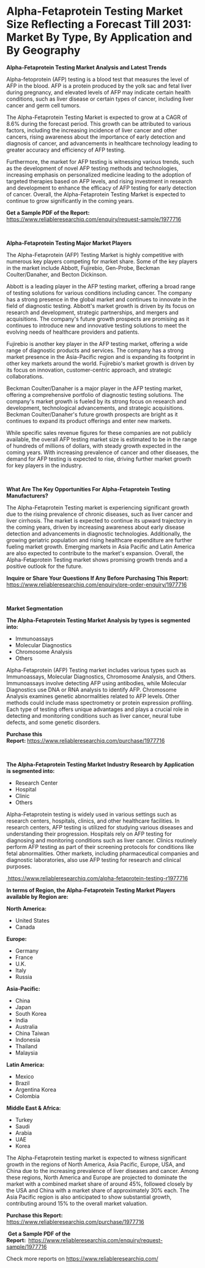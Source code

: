 <p><h1>Alpha-Fetaprotein Testing Market Size Reflecting a Forecast Till 2031: Market By Type, By Application and By Geography</h1></p><p><strong>Alpha-Fetaprotein Testing Market Analysis and Latest Trends</strong></p>
<p><p>Alpha-fetoprotein (AFP) testing is a blood test that measures the level of AFP in the blood. AFP is a protein produced by the yolk sac and fetal liver during pregnancy, and elevated levels of AFP may indicate certain health conditions, such as liver disease or certain types of cancer, including liver cancer and germ cell tumors.</p><p>The Alpha-Fetaprotein Testing Market is expected to grow at a CAGR of 8.6% during the forecast period. This growth can be attributed to various factors, including the increasing incidence of liver cancer and other cancers, rising awareness about the importance of early detection and diagnosis of cancer, and advancements in healthcare technology leading to greater accuracy and efficiency of AFP testing.</p><p>Furthermore, the market for AFP testing is witnessing various trends, such as the development of novel AFP testing methods and technologies, increasing emphasis on personalized medicine leading to the adoption of targeted therapies based on AFP levels, and rising investment in research and development to enhance the efficacy of AFP testing for early detection of cancer. Overall, the Alpha-Fetaprotein Testing Market is expected to continue to grow significantly in the coming years.</p></p>
<p><strong>Get a Sample PDF of the Report:&nbsp;</strong> <a href="https://www.reliableresearchiq.com/enquiry/request-sample/1977716">https://www.reliableresearchiq.com/enquiry/request-sample/1977716</a></p>
<p>&nbsp;</p>
<p><strong>Alpha-Fetaprotein Testing Major Market Players</strong></p>
<p><p>The Alpha-Fetaprotein (AFP) Testing Market is highly competitive with numerous key players competing for market share. Some of the key players in the market include Abbott, Fujirebio, Gen-Probe, Beckman Coulter/Danaher, and Becton Dickinson.</p><p>Abbott is a leading player in the AFP testing market, offering a broad range of testing solutions for various conditions including cancer. The company has a strong presence in the global market and continues to innovate in the field of diagnostic testing. Abbott's market growth is driven by its focus on research and development, strategic partnerships, and mergers and acquisitions. The company's future growth prospects are promising as it continues to introduce new and innovative testing solutions to meet the evolving needs of healthcare providers and patients.</p><p>Fujirebio is another key player in the AFP testing market, offering a wide range of diagnostic products and services. The company has a strong market presence in the Asia-Pacific region and is expanding its footprint in other key markets around the world. Fujirebio's market growth is driven by its focus on innovation, customer-centric approach, and strategic collaborations.</p><p>Beckman Coulter/Danaher is a major player in the AFP testing market, offering a comprehensive portfolio of diagnostic testing solutions. The company's market growth is fueled by its strong focus on research and development, technological advancements, and strategic acquisitions. Beckman Coulter/Danaher's future growth prospects are bright as it continues to expand its product offerings and enter new markets.</p><p>While specific sales revenue figures for these companies are not publicly available, the overall AFP testing market size is estimated to be in the range of hundreds of millions of dollars, with steady growth expected in the coming years. With increasing prevalence of cancer and other diseases, the demand for AFP testing is expected to rise, driving further market growth for key players in the industry.</p></p>
<p>&nbsp;</p>
<p><strong>What Are The Key Opportunities For Alpha-Fetaprotein Testing Manufacturers?</strong></p>
<p><p>The Alpha-Fetaprotein Testing market is experiencing significant growth due to the rising prevalence of chronic diseases, such as liver cancer and liver cirrhosis. The market is expected to continue its upward trajectory in the coming years, driven by increasing awareness about early disease detection and advancements in diagnostic technologies. Additionally, the growing geriatric population and rising healthcare expenditure are further fueling market growth. Emerging markets in Asia Pacific and Latin America are also expected to contribute to the market's expansion. Overall, the Alpha-Fetaprotein Testing market shows promising growth trends and a positive outlook for the future.</p></p>
<p><strong>Inquire or Share Your Questions If Any Before Purchasing This Report:</strong> <a href="https://www.reliableresearchiq.com/enquiry/pre-order-enquiry/1977716">https://www.reliableresearchiq.com/enquiry/pre-order-enquiry/1977716</a></p>
<p>&nbsp;</p>
<p><strong>Market Segmentation</strong></p>
<p><strong>The Alpha-Fetaprotein Testing Market Analysis by types is segmented into:</strong></p>
<p><ul><li>Immunoassays</li><li>Molecular Diagnostics</li><li>Chromosome Analysis</li><li>Others</li></ul></p>
<p><p>Alpha-Fetaprotein (AFP) Testing market includes various types such as Immunoassays, Molecular Diagnostics, Chromosome Analysis, and Others. Immunoassays involve detecting AFP using antibodies, while Molecular Diagnostics use DNA or RNA analysis to identify AFP. Chromosome Analysis examines genetic abnormalities related to AFP levels. Other methods could include mass spectrometry or protein expression profiling. Each type of testing offers unique advantages and plays a crucial role in detecting and monitoring conditions such as liver cancer, neural tube defects, and some genetic disorders.</p></p>
<p><strong>Purchase this Report:&nbsp;</strong><a href="https://www.reliableresearchiq.com/purchase/1977716">https://www.reliableresearchiq.com/purchase/1977716</a></p>
<p>&nbsp;</p>
<p><strong>The Alpha-Fetaprotein Testing Market Industry Research by Application is segmented into:</strong></p>
<p><ul><li>Research Center</li><li>Hospital</li><li>Clinic</li><li>Others</li></ul></p>
<p><p>Alpha-Fetaprotein testing is widely used in various settings such as research centers, hospitals, clinics, and other healthcare facilities. In research centers, AFP testing is utilized for studying various diseases and understanding their progression. Hospitals rely on AFP testing for diagnosing and monitoring conditions such as liver cancer. Clinics routinely perform AFP testing as part of their screening protocols for conditions like fetal abnormalities. Other markets, including pharmaceutical companies and diagnostic laboratories, also use AFP testing for research and clinical purposes.</p></p>
<p><a href="https://www.reliableresearchiq.com/alpha-fetaprotein-testing-r1977716">&nbsp;https://www.reliableresearchiq.com/alpha-fetaprotein-testing-r1977716</a></p>
<p><strong>In terms of Region, the Alpha-Fetaprotein Testing Market Players available by Region are:</strong></p>
<p>
    <p> <strong> North America: </strong>
        <ul>
            <li>United States</li>
            <li>Canada</li>
        </ul>
        </p> 
    <p> <strong> Europe: </strong>
        <ul>
            <li>Germany</li>
            <li>France</li>
            <li>U.K.</li>
            <li>Italy</li>
            <li>Russia</li>
        </ul>
        </p> 
    <p> <strong> Asia-Pacific: </strong>
        <ul>
            <li>China</li>
            <li>Japan</li>
            <li>South Korea</li>
            <li>India</li>
            <li>Australia</li>
            <li>China Taiwan</li>
            <li>Indonesia</li>
            <li>Thailand</li>
            <li>Malaysia</li>
        </ul>
        </p> 
    <p> <strong> Latin America: </strong>
        <ul>
            <li>Mexico</li>
            <li>Brazil</li>
            <li>Argentina Korea</li>
            <li>Colombia</li>
        </ul>
        </p> 
    <p> <strong> Middle East & Africa: </strong>
        <ul>
            <li>Turkey</li>
            <li>Saudi</li>
            <li>Arabia</li>
            <li>UAE</li>
            <li>Korea</li>
        </ul>
    </p>
    </p>
<p><p>The Alpha-Fetaprotein testing market is expected to witness significant growth in the regions of North America, Asia Pacific, Europe, USA, and China due to the increasing prevalence of liver diseases and cancer. Among these regions, North America and Europe are projected to dominate the market with a combined market share of around 45%, followed closely by the USA and China with a market share of approximately 30% each. The Asia Pacific region is also anticipated to show substantial growth, contributing around 15% to the overall market valuation.</p></p>
<p><strong>Purchase this Report: </strong><a href="https://www.reliableresearchiq.com/purchase/1977716">https://www.reliableresearchiq.com/purchase/1977716</a></p>
<p>&nbsp;<strong>Get a Sample PDF of the Report:&nbsp;&nbsp;</strong><a href="https://www.reliableresearchiq.com/enquiry/request-sample/1977716">https://www.reliableresearchiq.com/enquiry/request-sample/1977716</a></p>
<p><strong></strong></p>
<p>Check more reports on <a href="https://www.reliableresearchiq.com/">https://www.reliableresearchiq.com/</a></p>
